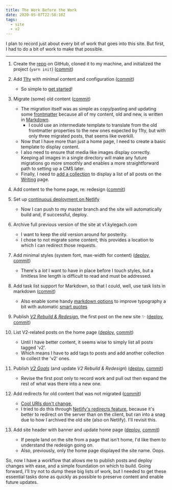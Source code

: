 ```yaml
---
title: The Work Before the Work
date: 2020-05-07T22:58:10Z
tags:
  - site
  - v2
---
```



I plan to record just about every bit of work that goes into this site. But first, I had to do a bit of work to make that possible.

-----

1. Create the [repo] on GitHub, cloned it to my machine, and initialized the project (`yarn init`) ([commit][c1])

1. Add [11ty] with minimal content and configuration ([commit][c2])
   - So simple to [get started][11tygs]!

1. Migrate (some) old content ([commit][c3])
   - The migration itself was as simple as copy/pasting and updating some [frontmatter] because all of my content, old and new, is written in [Markdown].
      - I could use an intermediate template to translate from the old frontmatter properties to the new ones expected by 11ty, but with only three migrated posts, that seems like overkill.
   - Now that I have more than just a home page, I need to create a basic template to display content.
   - I also need to ensure that media like images display correctly. Keeping all images in a single directory will make any future migrations go more smoothly and enables a more straightforward path to setting up a CMS later.
   - Finally, I need to [add a collection][collections] to display a list of all posts on the [Writing] page.

1. Add content to the home page, re: redesign ([commit][c3])

1. Set up [continuous deployment on Netlify][cd]
   - Now I can push to my master branch and the site will automatically build and, if successful, deploy.

1. Archive full previous version of the site at v1.kylegach.com
   - I want to keep the old version around for posterity.
   - I chose to not migrate some content; this provides a location to which I can redirect those requests.

1. Add minimal styles (system font, max-width for content) ([deploy][d1], [commit][c4])
   - There's a _lot_ I want to have in place before I touch styles, but a limitless line length is difficult to read and must be addressed.

1. Add task list support for Markdown, so that I could, well, use task lists in markdown ([commit][c5])
   - Also enable some handy [markdown options][mdoptions] to improve typography a bit with automatic [smart quotes]

1. Publish _[V2 Rebuild & Redesign][rebuild]_, the first post on the new site ✨ ([deploy][d2], [commit][c6])

1. List V2-related posts on the home page ([deploy][d3], [commit][c7])
   - Until I have better content, it seems wise to simply list all posts tagged 'v2'.
   - Which means I have to add tags to posts and add another collection to collect the 'v2' ones.

1. Publish _[V2 Goals]_ (and update _V2 Rebuild & Redesign_) ([deploy][d4], [commit][c8])
   - Revise the first post only to record work and pull out then expand the rest of what was there into a new one.

1. Add redirects for old content that was not migrated ([commit][c9])
   - [Cool URIs don't change.][cool uris]
   - I tried to do this through [Netlify's redirects feature][netlify redirect], because it's better to redirect on the server than on the client, but ran into a snag due to how I archived the old site (also on Netlify). I'll revisit this.

1. Add site header with banner and update home page ([deploy][d5], [commit][c10])
   - If people land on the site from a page that isn't home, I'd like them to understand the redesign going on.
   - Also, previously, only the home page displayed the site name. Oops.


So, now I have a workflow that allows me to publish posts and deploy changes with ease, and a simple foundation on which to build. Going forward, I'll try not to dump these big lists of work, but I needed to get these essential tasks done as quickly as possible to preserve content and enable future updates.


[repo]: https://github.com/kylegach/kylegach.com/
[11ty]: https://11ty.dev
[11tygs]: https://www.11ty.dev/docs/getting-started/
[frontmatter]: https://www.npmjs.com/package/yaml-front-matter#example
[Markdown]: https://www.markdownguide.org/
[collections]: https://www.11ty.dev/docs/collections/
[Writing]: /writing/
[cd]: https://docs.netlify.com/site-deploys/create-deploys/#deploy-with-git
[mdoptions]: https://github.com/markdown-it/markdown-it#init-with-presets-and-options
[smart quotes]: https://smartquotesforsmartpeople.com/
[rebuild]: /writing/v2-rebuild-and-redesign/
[V2 Goals]: /writing/v2-goals/
[cool uris]: https://www.w3.org/Provider/Style/URI
[netlify redirect]: https://docs.netlify.com/routing/redirects/

[c1]: https://github.com/kylegach/kylegach.com/commit/bf482ed370eca036e12a0dc4fff9c5128e4ffe27
[c2]: https://github.com/kylegach/kylegach.com/commit/a7e3d1f8a3f12aec0b77cb50b18045b048806a5e
[c3]: https://github.com/kylegach/kylegach.com/commit/09999f9ad4bbabcc375253dc20aee646279a2dbb
[c4]: https://github.com/kylegach/kylegach.com/commit/cae108d120aa565a465b5348a6d2bbdfb346dbea
[c5]: https://github.com/kylegach/kylegach.com/commit/9b6dce61d576f947b0750c8b99d72fdd9656aca5
[c6]: https://github.com/kylegach/kylegach.com/commit/b29dec97c49b2f03f72925da2277b09315a427db
[c7]: https://github.com/kylegach/kylegach.com/commit/2b519a7680a2fa89e50cdc2c1742a1562e99c414
[c8]: https://github.com/kylegach/kylegach.com/commit/8721747f72be20c5796961afd73a9cfcd5857453
[c9]: https://github.com/kylegach/kylegach.com/commit/35d510dc18a377de002382fe06f088a43ed8f023
[c10]: https://github.com/kylegach/kylegach.com/commit/22179bf1837a9d509b1ec018ebae689fd03c860c

[d1]: https://5eb2266c3e3a06d7eb369ef7--kylegach.netlify.app/
[d2]: https://5eb247712a4ee400060b3105--kylegach.netlify.app/writing/v2-rebuild-and-redesign/
[d3]: https://5eb247f9e394e5000692ea8c--kylegach.netlify.app/
[d4]: https://5eb3790ec451b70006a8a995--kylegach.netlify.app/writing/v2-goals/
[d5]: https://5eb38e92f126a30006ffd276--kylegach.netlify.app/
